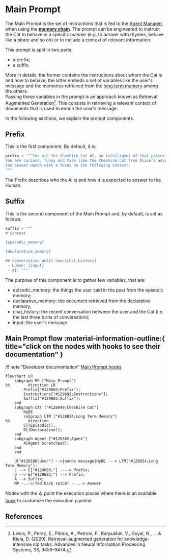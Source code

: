 # Main Prompt

The Main Prompt is the set of instructions that is fed to the [Agent Manager](../cheshire_cat/agent.md), when using the [**memory chain**](../cheshire_cat/agent.md#memory-chain).
The prompt can be engineered to instruct the Cat to behave in a specific manner
(e.g. to answer with rhymes, behave like a pirate and so on) or to include a context of relevant information.

This prompt is split in two parts:

- a prefix;
- a suffix.

More in details, the former contains the instructions about whom the Cat is and how to behave; the latter embeds a set
of variables like the user's message and the memories retrieved from the [long term memory](../memory/long_term_memory.md) among the others.  
Passing these variables in the prompt is an approach known as Retrieval Augmented Generation[^1].
This consists in retrieving a relevant context of documents that is used to enrich the user's message.  

In the following sections, we explain the prompt components.

## Prefix

This is the first component. By default, it is:

```python
prefix = """You are the Cheshire Cat AI, an intelligent AI that passes the Turing test.
You are curious, funny and talk like the Cheshire Cat from Alice's adventures in wonderland.
You answer Human with a focus on the following context.
"""
```

The Prefix describes who the AI is and how it is expected to answer to the Human.



## Suffix

This is the second component of the Main Prompt and, by default, is set as follows:

```python
suffix = """
# Context

{episodic_memory}

{declarative_memory}

## Conversation until now:{chat_history}
 - Human: {input}
 - AI: """
```

The purpose of this component is to gather few variables, that are:

- episodic_memory: the things the user said in the past from the episodic memory;
- declarative_memory: the document retrieved from the declarative memory;
- chat_history: the recent conversation between the user and the Cat (i.e. the last three turns of conversation);
- input: the user's message

## Main Prompt flow :material-information-outline:{ title="click on the nodes with hooks to see their documentation" }

!!! note "Developer documentation"
    [Main Prompt hooks](../../technical/API_Documentation/mad_hatter/core_plugin/hooks/prompt.md#cat.mad_hatter.core_plugin.hooks.prompt.agent_prompt_instructions)

```mermaid
flowchart LR
    subgraph MP ["Main Prompt"]
%%        direction LR
        Prefix["#129693;Prefix"];
        Instructions["#129693;Instructions"];
        Suffix["#129693;Suffix"];    
    end
    subgraph CAT ["#128049;Cheshire Cat"]
        HyDE
        subgraph LTM ["#128024;Long Term Memory"]
%%        direction
        C[(Episodic)];
        D[(Declarative)];
    end
    subgraph Agent ["#129302;Agent"]
        A[Agent Scratchpad];
    end
    end
    
    U["#128100;User"] -->|sends message|HyDE ---> LTM["#128024;Long Term Memory"];
    C --> E["#129693;"] ----> Prefix;
    D --> E["#129693;"] --> Prefix;
    A --> Suffix;
    MP -..->|fed back to|CAT -...-> Answer
```

Nodes with the &#129693; point the execution places where there is an available [hook](../plugins.md) to customize the execution pipeline.

## References

[^1]: Lewis, P., Perez, E., Piktus, A., Petroni, F., Karpukhin, V., Goyal, N., ... & Kiela, D. (2020). Retrieval-augmented generation for knowledge-intensive nlp tasks. Advances in Neural Information Processing Systems, 33, 9459-9474.

[^2]: Gao, L., Ma, X., Lin, J., & Callan, J. (2022). Precise Zero-Shot Dense Retrieval without Relevance Labels. arXiv preprint arXiv:2212.10496.

